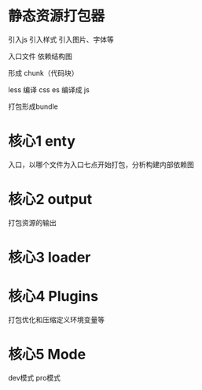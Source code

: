 # 静态资源打包器


引入js 
引入样式
引入图片、字体等



入口文件
依赖结构图

形成 chunk（代码块）


less 编译 css
es 编译成 js

打包形成bundle 


# 核心1 enty
入口，以哪个文件为入口七点开始打包，分析构建内部依赖图

# 核心2 output
打包资源的输出

# 核心3 loader

# 核心4 Plugins
打包优化和压缩定义环境变量等

# 核心5 Mode
dev模式
pro模式 